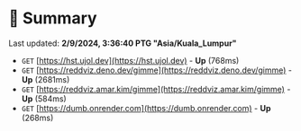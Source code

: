 # 📖 Summary
Last updated: **2/9/2024, 3:36:40 PTG "Asia/Kuala_Lumpur"**

- `GET` [https://hst.ujol.dev](https://hst.ujol.dev) - **Up** (768ms)
- `GET` [https://reddviz.deno.dev/gimme](https://reddviz.deno.dev/gimme) - **Up** (2681ms)
- `GET` [https://reddviz.amar.kim/gimme](https://reddviz.amar.kim/gimme) - **Up** (584ms)
- `GET` [https://dumb.onrender.com](https://dumb.onrender.com) - **Up** (268ms)
